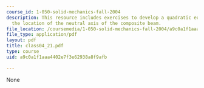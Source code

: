 ```yaml
---
course_id: 1-050-solid-mechanics-fall-2004
description: This resource includes exercises to develop a quadratic equation for
  the location of the neutral axis of the composite beam.
file_location: /coursemedia/1-050-solid-mechanics-fall-2004/a9c0a1f1aaa4402e7f3e62938a8f9afb_class04_21.pdf
file_type: application/pdf
layout: pdf
title: class04_21.pdf
type: course
uid: a9c0a1f1aaa4402e7f3e62938a8f9afb

---
```

None